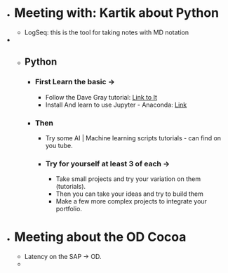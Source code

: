 - # Meeting with: Kartik about Python
	- LogSeq: this is the tool for taking notes with MD notation
-
	- ## Python
		- ### First Learn the basic ->
			- Follow the Dave Gray tutorial: [Link to It](https://www.youtube.com/watch?v=6i3e-j3wSf0&list=PL0Zuz27SZ-6MQri81d012LwP5jvFZ_scc)
			- Install And learn to use Jupyter - Anaconda: [Link](https://www.youtube.com/watch?v=2WL-XTl2QYI)
		- ### Then
			- Try some AI | Machine learning scripts tutorials - can find on you tube.
			- ### Try for yourself at least 3 of each ->
				- Take small projects and try your variation on them (tutorials).
				- Then you can take your ideas and try to build them
				- Make a few more complex projects to integrate your portfolio.
- # Meeting about the OD Cocoa
	- Latency on the SAP -> OD.
	-